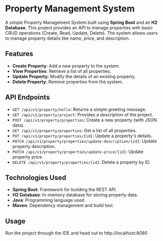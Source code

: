 # Property Management System

A simple Property Management System built using **Spring Boot** and an **H2 Database**. This project provides an API to manage properties with basic CRUD operations (Create, Read, Update, Delete). The system allows users to manage property details like name, price, and description.

## Features

- **Create Property**: Add a new property to the system.
- **View Properties**: Retrieve a list of all properties.
- **Update Property**: Modify the details of an existing property.
- **Delete Property**: Remove properties from the system.

## API Endpoints

- `GET /api/v1/property/hello`: Returns a simple greeting message.
- `GET /api/v1/property/project`: Provides a description of the project.
- `POST /api/v1/property/properties`: Create a new property (with JSON data).
- `GET /api/v1/property/properties`: Get a list of all properties.
- `PUT /api/v1/property/properties/{id}`: Update a property's details.
- `PATCH /api/v1/property/properties/update-description/{id}`: Update property description.
- `PATCH /api/v1/property/properties/update-price/{id}`: Update property price.
- `DELETE /api/v1/property/properties/{id}`: Delete a property by ID.

## Technologies Used

- **Spring Boot**: Framework for building the REST API.
- **H2 Database**: In-memory database for storing property data.
- **Java**: Programming language used.
- **Maven**: Dependency management and build tool.
  
## Usage
Run the project through the IDE and head out to http://localhost:8080


